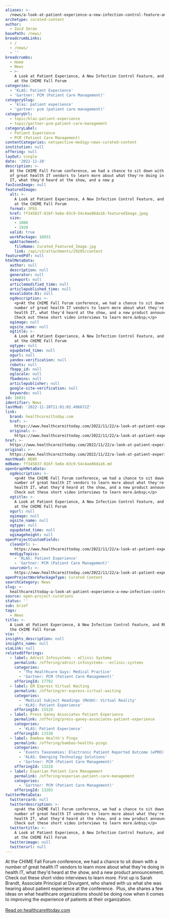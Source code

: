 ```yaml
---
aliases: >-
  /news/a-look-at-patient-experience-a-new-infection-control-feature-and-rpm-2-0-at-the-chime-fall-forum
archetype: curated-content
author:
  - Zaid Imran
basePath: /news/
breadcrumbLinks:
  - /
  - /news/
  - ''
breadcrumbs:
  - Home
  - News
  - >-
    A Look at Patient Experience, A New Infection Control Feature, and RPM 2.0
    at the CHIME Fall Forum
categories:
  - 'KLAS: Patient Experience'
  - 'Gartner: PCM (Patient Care Management)'
categorySlug:
  - 'klas: patient experience'
  - 'gartner: pcm (patient care management)'
categoryUrl:
  - topic/klas-patient-experience
  - topic/gartner-pcm-patient-care-management
categoryLabel:
  - Patient Experience
  - PCM (Patient Care Management)
contentCategories: netspective-medigy-news-curated-content
institution: null
offering: null
layOut: single
date: '2022-11-28'
description: >-
  At the CHIME Fall Forum conference, we had a chance to sit down with a number
  of great health IT vendors to learn more about what they're doing in health
  IT, what they'd heard at the show, and a new p
favIconImage: null
featuredImage:
  alt: >-
    A Look at Patient Experience, A New Infection Control Feature, and RPM 2.0
    at the CHIME Fall Forum
  format: JPEG
  href: ff345837-016f-5e6e-83c9-54c4ae86da16-featuredImage.jpeg
  size:
    - 1080
    - 1920
  valid: true
  workPackage: 16031
  wpAttachment:
    fileName: Curated_Featured_Image.jpg
    link: /api/v3/attachments/29205/content
featuredPdf: null
htmlMetaData:
  author: null
  description: null
  generator: null
  viewport: null
  articlemodified_time: null
  articlepublished_time: null
  msvalidate.01: null
  ogdescription: >-
    <p>At the CHIME Fall Forum conference, we had a chance to sit down with a
    number of great health IT vendors to learn more about what they're doing in
    health IT, what they'd heard at the show, and a new product announcement.
    Check out these short video interviews to learn more.&nbsp;</p>
  ogimage: null
  ogsite_name: null
  ogtitle: >-
    A Look at Patient Experience, A New Infection Control Feature, and RPM 2.0
    at the CHIME Fall Forum
  ogtype: null
  ogupdated_time: null
  ogurl: null
  yandex-verification: null
  robots: null
  fbapp_id: null
  oglocale: null
  fbadmins: null
  articlepublisher: null
  google-site-verification: null
  keywords: null
id: 16031
identifier: News
lastMod: '2022-11-28T11:01:02.496672Z'
link:
  brand: healthcareittoday.com
  href: >-
    https://www.healthcareittoday.com/2022/11/22/a-look-at-patient-experience-a-new-infection-control-feature-and-rpm-2-0-at-the-chime-fall-forum/
  original: >-
    https://www.healthcareittoday.com/2022/11/22/a-look-at-patient-experience-a-new-infection-control-feature-and-rpm-2-0-at-the-chime-fall-forum/
href: >-
  https://www.healthcareittoday.com/2022/11/22/a-look-at-patient-experience-a-new-infection-control-feature-and-rpm-2-0-at-the-chime-fall-forum/
original: >-
  https://www.healthcareittoday.com/2022/11/22/a-look-at-patient-experience-a-new-infection-control-feature-and-rpm-2-0-at-the-chime-fall-forum/
mastHead: NEWS
mdName: ff345837-016f-5e6e-83c9-54c4ae86da16.md
openGraphMetaData:
  ogdescription: >-
    <p>At the CHIME Fall Forum conference, we had a chance to sit down with a
    number of great health IT vendors to learn more about what they're doing in
    health IT, what they'd heard at the show, and a new product announcement.
    Check out these short video interviews to learn more.&nbsp;</p>
  ogtitle: >-
    A Look at Patient Experience, A New Infection Control Feature, and RPM 2.0
    at the CHIME Fall Forum
  ogurl: null
  ogimage: null
  ogsite_name: null
  ogtype: null
  ogupdated_time: null
  ogimageheight: null
openProjectCustomFields:
  cleanUrl: >-
    https://www.healthcareittoday.com/2022/11/22/a-look-at-patient-experience-a-new-infection-control-feature-and-rpm-2-0-at-the-chime-fall-forum/
  medigyTopics:
    - 'KLAS: Patient Experience'
    - 'Gartner: PCM (Patient Care Management)'
  sourceUrl: >-
    https://www.healthcareittoday.com/2022/11/22/a-look-at-patient-experience-a-new-infection-control-feature-and-rpm-2-0-at-the-chime-fall-forum/
openProjectWorkPackageType: Curated Content
searchCategory: News
slug: >-
  healthcareittoday-a-look-at-patient-experience-a-new-infection-control-feature-and-rpm-2-0-at-the-chime-fall-forum
source: open-project-curations
status: ''
sub: brief
tags:
  - News
title: >-
  A Look at Patient Experience, A New Infection Control Feature, and RPM 2.0 at
  the CHIME Fall Forum
via: ' '
insights_description: null
insights_name: null
viaLink: null
relatedOfferings:
  - label: Adroit Infosystems - eClinic Systems
    permalink: /offering/adroit-infosystems---eclinic-systems
    categories:
      - 'The Healthcare Guys: Medical Practice'
      - 'Gartner: PCM (Patient Care Management)'
    offeringId: 17792
  - label: ER Express Virtual Waiting
    permalink: /offering/er-express-virtual-waiting
    categories:
      - 'Medical Subject Headings (MeSH): Virtual Reality'
      - 'KLAS: Patient Experience'
    offeringId: 15529
  - label: Press Ganey Associates Patient Experience
    permalink: /offering/press-ganey-associates-patient-experience
    categories:
      - 'KLAS: Patient Experience'
    offeringId: 13330
  - label: Bamboo Health's Pings
    permalink: /offering/bamboo-healths-pings
    categories:
      - 'Events Taxonomies: Electronic Patient Reported Outcome (ePRO)'
      - 'KLAS: Emerging Technology Solutions'
      - 'Gartner: PCM (Patient Care Management)'
    offeringId: 13228
  - label: Experian Patient Care Management
    permalink: /offering/experian-patient-care-management
    categories:
      - 'Gartner: PCM (Patient Care Management)'
    offeringId: 13203
twitterMetaData:
  twittercard: null
  twitterdescription: >-
    <p>At the CHIME Fall Forum conference, we had a chance to sit down with a
    number of great health IT vendors to learn more about what they're doing in
    health IT, what they'd heard at the show, and a new product announcement.
    Check out these short video interviews to learn more.&nbsp;</p>
  twittertitle: >-
    A Look at Patient Experience, A New Infection Control Feature, and RPM 2.0
    at the CHIME Fall Forum
  twitterimage: null
  twitterurl: null
---
```

<p>At the CHIME Fall Forum conference, we had a chance to sit down with a number of great health IT vendors to learn more about what they're doing in health IT, what they'd heard at the show, and a new product announcement. Check out these short video interviews to learn more. First up is Sarah Brandt, Associate Principal at Divurgent, who shared with us what she was hearing about patient experience at the conference.&nbsp; Plus, she shares a few ideas on what healthcare organizations should be doing now when it comes to improving the experience of patients at their organization.<br><br><a href="https://www.healthcareittoday.com/2022/11/22/a-look-at-patient-experience-a-new-infection-control-feature-and-rpm-2-0-at-the-chime-fall-forum/">Read on healthcareittoday.com</a></p>